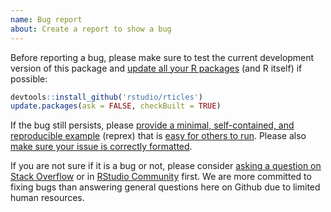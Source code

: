 ```yaml
---
name: Bug report
about: Create a report to show a bug
---
```


Before reporting a bug, please make sure to test the current development version of this package and [update all your R packages](https://yihui.name/en/2017/05/when-in-doubt-upgrade/) (and R itself) if possible:

```r
devtools::install_github('rstudio/rticles')
update.packages(ask = FALSE, checkBuilt = TRUE)
```

If the bug still persists, please [provide a minimal, self-contained, and reproducible example](https://yihui.name/en/2017/09/the-minimal-reprex-paradox/) (reprex) that is [easy for others to run](https://yihui.name/en/2018/06/copy-and-run/). Please also [make sure your issue is correctly formatted](https://yihui.name/en/2018/05/github-issue-format/).

If you are not sure if it is a bug or not, please consider [asking a question on Stack Overflow](https://yihui.name/en/2017/08/so-gh-email/) or in [RStudio Community](https://community.rstudio.com) first. We are more committed to fixing bugs than answering general questions here on Github due to limited human resources.
